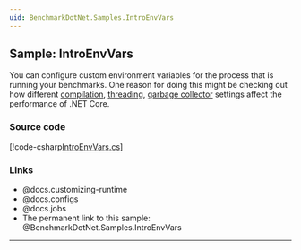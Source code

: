 ```yaml
---
uid: BenchmarkDotNet.Samples.IntroEnvVars
---
```


## Sample: IntroEnvVars

You can configure custom environment variables for the process that is running your benchmarks.
One reason for doing this might be checking out how different
 [compilation](https://learn.microsoft.com/dotnet/core/runtime-config/compilation),
 [threading](https://learn.microsoft.com/dotnet/core/runtime-config/threading),
 [garbage collector](https://learn.microsoft.com/dotnet/core/runtime-config/garbage-collector)
 settings affect the performance of .NET Core.

### Source code

[!code-csharp[IntroEnvVars.cs](../../../samples/BenchmarkDotNet.Samples/IntroEnvVars.cs)]

### Links

* @docs.customizing-runtime
* @docs.configs
* @docs.jobs
* The permanent link to this sample: @BenchmarkDotNet.Samples.IntroEnvVars

---